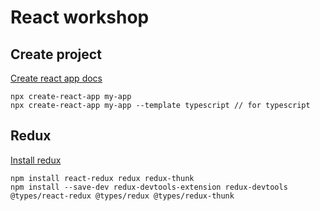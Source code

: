 # React workshop

## Create project

[Create react app docs](https://create-react-app.dev/docs/getting-started)
```shell
npx create-react-app my-app
npx create-react-app my-app --template typescript // for typescript
```

## Redux

[Install redux](https://redux.js.org/introduction/getting-started)
```shell
npm install react-redux redux redux-thunk
npm install --save-dev redux-devtools-extension redux-devtools @types/react-redux @types/redux @types/redux-thunk
```